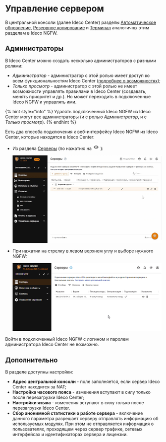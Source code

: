 # Управление сервером

В центральной консоли (далее Ideco Center) разделы [Автоматическое обновление](/settings/server-management/server-update.md), [Резервное копирование](/settings/server-management/backup.md) и [Терминал](/settings/server-management/terminal.md) аналогичны этим разделам в Ideco NGFW. 

## Администраторы

В Ideco Center можно создать несколько администраторов с разными ролями: 
* *Администратор* - администратор с этой ролью имеет доступ ко всем функциональностям Ideco Center ([подробнее о возможностях](README.md));
* *Только просмотр* - администратор с этой ролью не имеет возможности управлять правилами в Ideco Center (создавать, менять приоритет и др.). Но может переходить в подключенные Ideco NGFW и управлять ими.

{% hint style="info" %}
Удалять подключенный Ideco NGFW из Ideco Center могут все администраторы (и с ролью *Администратор*, и с *Только просмотр*).
{% endhint %}
 
Есть два способа подключения к веб-интерфейсу Ideco NGFW из Ideco Center, которые находятся в Ideco Center:
* Из раздела [Серверы](README.md) (по нажатию на ![](/.gitbook/assets/icon-eye.png) ):
  
    ![](/.gitbook/assets/central-console2.gif)

* При нажатии на стрелку в левом верхнем углу и выборе нужного NGFW:
    
    ![](/.gitbook/assets/server-management.gif)
 
Войти в подключенный Ideco NGFW с логином и паролем администратора Ideco Center не возможно.
  

## Дополнительно

В разделе доступны настройки:

* **Адрес центральной консоли** - поле заполняется, если сервер Ideco Center находится за NAT;
* **Настройка часового пояса** - изменения вступают в силу только после перезагрузки Ideco Center;
* **Настройки языка** - изменения вступают в силу только после перезагрузки Ideco Center.
* **Сбор анонимной статистики о работе сервера** - включение данного параметра разрешает серверу отправлять информацию об используемых модулях. При этом не отправляется информация о пользователях, проходящем через сервер трафике, сетевых интерфейсах и идентификаторах сервера и лицензии.